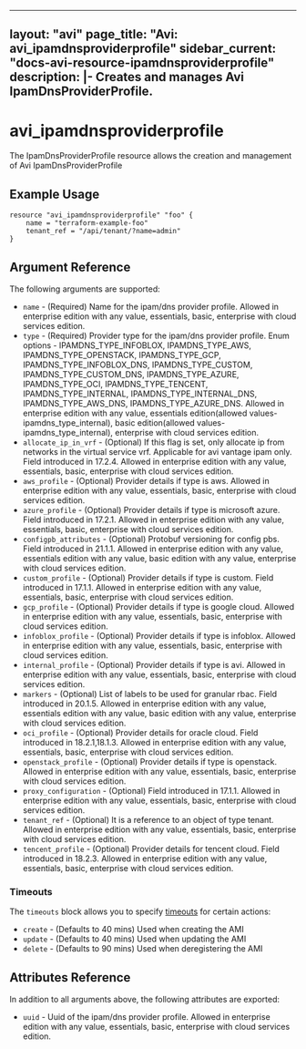 <!--
    Copyright 2021 VMware, Inc.
    SPDX-License-Identifier: Mozilla Public License 2.0
-->
---
layout: "avi"
page_title: "Avi: avi_ipamdnsproviderprofile"
sidebar_current: "docs-avi-resource-ipamdnsproviderprofile"
description: |-
  Creates and manages Avi IpamDnsProviderProfile.
---

# avi_ipamdnsproviderprofile

The IpamDnsProviderProfile resource allows the creation and management of Avi IpamDnsProviderProfile

## Example Usage

```hcl
resource "avi_ipamdnsproviderprofile" "foo" {
    name = "terraform-example-foo"
    tenant_ref = "/api/tenant/?name=admin"
}
```

## Argument Reference

The following arguments are supported:

* `name` - (Required) Name for the ipam/dns provider profile. Allowed in enterprise edition with any value, essentials, basic, enterprise with cloud services edition.
* `type` - (Required) Provider type for the ipam/dns provider profile. Enum options - IPAMDNS_TYPE_INFOBLOX, IPAMDNS_TYPE_AWS, IPAMDNS_TYPE_OPENSTACK, IPAMDNS_TYPE_GCP, IPAMDNS_TYPE_INFOBLOX_DNS, IPAMDNS_TYPE_CUSTOM, IPAMDNS_TYPE_CUSTOM_DNS, IPAMDNS_TYPE_AZURE, IPAMDNS_TYPE_OCI, IPAMDNS_TYPE_TENCENT, IPAMDNS_TYPE_INTERNAL, IPAMDNS_TYPE_INTERNAL_DNS, IPAMDNS_TYPE_AWS_DNS, IPAMDNS_TYPE_AZURE_DNS. Allowed in enterprise edition with any value, essentials edition(allowed values- ipamdns_type_internal), basic edition(allowed values- ipamdns_type_internal), enterprise with cloud services edition.
* `allocate_ip_in_vrf` - (Optional) If this flag is set, only allocate ip from networks in the virtual service vrf. Applicable for avi vantage ipam only. Field introduced in 17.2.4. Allowed in enterprise edition with any value, essentials, basic, enterprise with cloud services edition.
* `aws_profile` - (Optional) Provider details if type is aws. Allowed in enterprise edition with any value, essentials, basic, enterprise with cloud services edition.
* `azure_profile` - (Optional) Provider details if type is microsoft azure. Field introduced in 17.2.1. Allowed in enterprise edition with any value, essentials, basic, enterprise with cloud services edition.
* `configpb_attributes` - (Optional) Protobuf versioning for config pbs. Field introduced in 21.1.1. Allowed in enterprise edition with any value, essentials edition with any value, basic edition with any value, enterprise with cloud services edition.
* `custom_profile` - (Optional) Provider details if type is custom. Field introduced in 17.1.1. Allowed in enterprise edition with any value, essentials, basic, enterprise with cloud services edition.
* `gcp_profile` - (Optional) Provider details if type is google cloud. Allowed in enterprise edition with any value, essentials, basic, enterprise with cloud services edition.
* `infoblox_profile` - (Optional) Provider details if type is infoblox. Allowed in enterprise edition with any value, essentials, basic, enterprise with cloud services edition.
* `internal_profile` - (Optional) Provider details if type is avi. Allowed in enterprise edition with any value, essentials, basic, enterprise with cloud services edition.
* `markers` - (Optional) List of labels to be used for granular rbac. Field introduced in 20.1.5. Allowed in enterprise edition with any value, essentials edition with any value, basic edition with any value, enterprise with cloud services edition.
* `oci_profile` - (Optional) Provider details for oracle cloud. Field introduced in 18.2.1,18.1.3. Allowed in enterprise edition with any value, essentials, basic, enterprise with cloud services edition.
* `openstack_profile` - (Optional) Provider details if type is openstack. Allowed in enterprise edition with any value, essentials, basic, enterprise with cloud services edition.
* `proxy_configuration` - (Optional) Field introduced in 17.1.1. Allowed in enterprise edition with any value, essentials, basic, enterprise with cloud services edition.
* `tenant_ref` - (Optional) It is a reference to an object of type tenant. Allowed in enterprise edition with any value, essentials, basic, enterprise with cloud services edition.
* `tencent_profile` - (Optional) Provider details for tencent cloud. Field introduced in 18.2.3. Allowed in enterprise edition with any value, essentials, basic, enterprise with cloud services edition.


### Timeouts

The `timeouts` block allows you to specify [timeouts](https://www.terraform.io/docs/configuration/resources.html#timeouts) for certain actions:

* `create` - (Defaults to 40 mins) Used when creating the AMI
* `update` - (Defaults to 40 mins) Used when updating the AMI
* `delete` - (Defaults to 90 mins) Used when deregistering the AMI

## Attributes Reference

In addition to all arguments above, the following attributes are exported:

* `uuid` -  Uuid of the ipam/dns provider profile. Allowed in enterprise edition with any value, essentials, basic, enterprise with cloud services edition.

